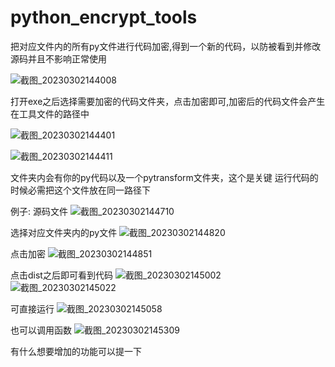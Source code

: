 # python_encrypt_tools
把对应文件内的所有py文件进行代码加密,得到一个新的代码，以防被看到并修改源码并且不影响正常使用


![截图_20230302144008](https://user-images.githubusercontent.com/111741364/222350905-a9211b6c-c98c-42f1-92a7-ae00ba3af5e6.png)


打开exe之后选择需要加密的代码文件夹，点击加密即可,加密后的代码文件会产生在工具文件的路径中

![截图_20230302144401](https://user-images.githubusercontent.com/111741364/222351424-53e5b426-61e5-4aef-9393-f0d4f43eb79b.png)

![截图_20230302144411](https://user-images.githubusercontent.com/111741364/222351453-6b74d68d-a036-4220-8864-30ad6cf717db.png)

文件夹内会有你的py代码以及一个pytransform文件夹，这个是关键
运行代码的时候必需把这个文件放在同一路径下

例子: 源码文件
![截图_20230302144710](https://user-images.githubusercontent.com/111741364/222352079-89940fa3-2306-4d42-93fa-7227e59c897d.png)

选择对应文件夹内的py文件
![截图_20230302144820](https://user-images.githubusercontent.com/111741364/222352327-c1b766e5-7426-49e4-8c61-b413b896d37d.png)

点击加密
![截图_20230302144851](https://user-images.githubusercontent.com/111741364/222352372-6ca1287e-eabd-41e2-b2bd-566c769dc139.png)



点击dist之后即可看到代码
![截图_20230302145002](https://user-images.githubusercontent.com/111741364/222352594-4b8b8b8a-71d7-4e3c-9a3b-e48c3de3d9f1.png)
![截图_20230302145022](https://user-images.githubusercontent.com/111741364/222352672-e04ad411-3631-49b4-b10a-a9084796aa57.png)



可直接运行
![截图_20230302145058](https://user-images.githubusercontent.com/111741364/222352787-73fee7d2-9025-4e95-a97f-44cc3714b0e8.png)

也可以调用函数
![截图_20230302145309](https://user-images.githubusercontent.com/111741364/222353203-8864ecca-de3d-4e0c-8e5a-98ab6c8f6c75.png)

有什么想要增加的功能可以提一下
